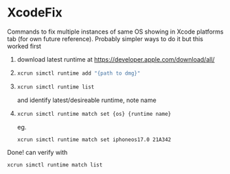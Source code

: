 # XcodeFix
Commands to fix multiple instances of same OS showing in Xcode platforms tab (for own future reference). Probably simpler ways to do it but this worked first

1. download latest runtime at https://developer.apple.com/download/all/
2. 
   ```bash
   xcrun simctl runtime add "{path to dmg}"
   ```
3. 
   ```bash
   xcrun simctl runtime list
   ```
   and identify latest/desireable runtime, note name
4.
   ```bash
   xcrun simctl runtime match set {os} {runtime name}
   ```
   eg.
   ```bash
   xcrun simctl runtime match set iphoneos17.0 21A342
   ```


Done! can verify with
```bash
xcrun simctl runtime match list
```
